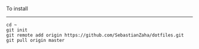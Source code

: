 To install
__________

```
cd ~
git init
git remote add origin https://github.com/SebastianZaha/dotfiles.git
git pull origin master
```
